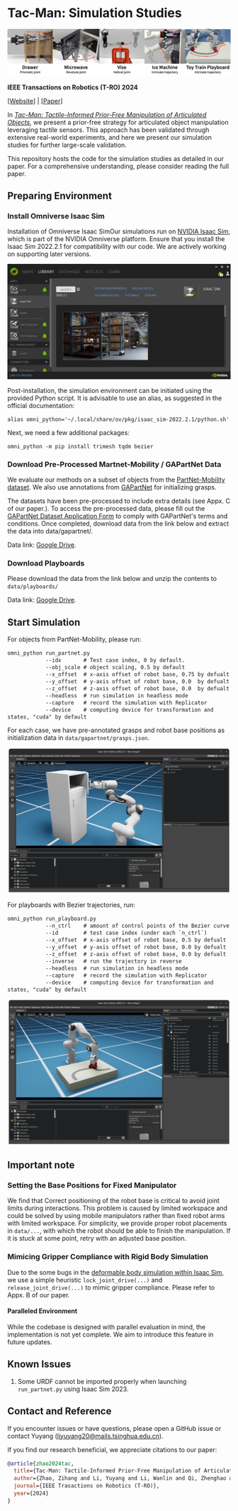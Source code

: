 # Tac-Man: Simulation Studies

![Teaser](assets/teaser.jpg)

**IEEE Transactions on Robotics (T-RO) 2024**

[[Website]](https://tacman-aom.github.io/) | [[Paper]](https://arxiv.org/pdf/2403.01694)

In [*Tac-Man: Tactile-Informed Prior-Free Manipulation of Articulated Objects*](https://arxiv.org/abs/2403.01694), we present a prior-free strategy for articulated object manipulation leveraging tactile sensors. This approach has been validated through extensive real-world experiments, and here we present our simulation studies for further large-scale validation.

This repository hosts the code for the simulation studies as detailed in our paper. For a comprehensive understanding, please consider reading the full paper.


## Preparing Environment

### Install Omniverse Isaac Sim

Installation of Omniverse Isaac SimOur simulations run on [NVIDIA Isaac Sim](https://developer.nvidia.com/isaac-sim), which is part of the NVIDIA Omniverse platform. Ensure that you install the Isaac Sim 2022.2.1 for compatibility with our code. We are actively working on supporting later versions.

![Isaac Sim](assets/isaacsim.png)

Post-installation, the simulation environment can be initiated using the provided Python script. It is advisable to use an alias, as suggested in the official documentation:

```shell
alias omni_python='~/.local/share/ov/pkg/isaac_sim-2022.2.1/python.sh'
```

Next, we need a few additional packages:

```shell
omni_python -m pip install trimesh tqdm bezier 
```

### Download Pre-Processed Martnet-Mobility / GAPartNet Data

We evaluate our methods on a subset of objects from the [PartNet-Mobility dataset](https://sapien.ucsd.edu/browse). We also use annotations from [GAPartNet](https://pku-epic.github.io/GAPartNet/) for initializing grasps.

The datasets have been pre-processed to include extra details (see Appx. C of our paper.). To access the pre-processed data, please fill out the [GAPartNet Dataset Application Form](https://docs.google.com/forms/d/e/1FAIpQLScwiy7eVV2FtZQM1WI52du2OdWemiEAnxrfiU_X3W_CZ857NA/viewform) to comply with GAPartNet's terms and conditions. Once completed, download data from the link below and extract the data into data/gapartnet/.

Data link: [Google Drive](https://drive.google.com/file/d/1TLnew72muLTzfdR52k-IJJvnGIBUnk7J/view?usp=sharing).

### Download Playboards

Please download the data from the link below and unzip the contents to `data/playboards/`

Data link: [Google Drive](https://drive.google.com/file/d/1tauGi1q6P2WETF5cpdkD6qP3bhslK_Sf/view?usp=sharing).

## Start Simulation

For objects from PartNet-Mobility, please run:

```shell
omni_python run_partnet.py
            --idx       # Test case index, 0 by default.
            --obj_scale # object scaling, 0.5 by default
            --x_offset  # x-axis offset of robot base, 0.75 by defualt
            --y_offset  # y-axis offset of robot base, 0.0  by defualt
            --z_offset  # z-axis offset of robot base, 0.0  by defualt
            --headless  # run simulation in headless mode
            --capture   # record the simulation with Replicator
            --device    # computing device for transformation and states, "cuda" by default
```

For each case, we have pre-annotated grasps and robot base positions as initialization data in `data/gapartnet/grasps.json`.

![Simulation on Playboards](assets/partnet.png)


For playboards with Bezier trajectories, run:

```shell
omni_python run_playboard.py
            --n_ctrl    # amount of control points of the Bezier curve
            --id        # test case index (under each `n_ctrl`)
            --x_offset  # x-axis offset of robot base, 0.5 by defualt
            --y_offset  # y-axis offset of robot base, 0.0 by defualt
            --z_offset  # z-axis offset of robot base, 0.0 by defualt
            --inverse   # run the trajectory in reverse
            --headless  # run simulation in headless mode
            --capture   # record the simulation with Replicator
            --device    # computing device for transformation and states, "cuda" by default
```

![Simulation on Playboards](assets/playboard.png)

## Important note

### Setting the Base Positions for Fixed Manipulator

We find that Correct positioning of the robot base is critical to avoid joint limits during interactions. This problem is caused by limited workspace and could be solved by using mobile manipulators rather than fixed robot arms with limited workspace. For simplicity, we provide proper robot placements in `data/...`, with which the robot should be able to finish the manipulation. If it is stuck at some point, retry with an adjusted base position.

### Mimicing Gripper Compliance with Rigid Body Simulation

Due to the some bugs in the [deformable body simulation within Isaac Sim](https://docs.omniverse.nvidia.com/extensions/latest/ext_physics/deformable-bodies.html), we use a simple heuristic `lock_joint_drive(...)` and `release_joint_drive(...)` to mimic gripper compliance. Please refer to Appx. B of our paper.

#### Paralleled Environment

While the codebase is designed with parallel evaluation in mind, the implementation is not yet complete. We aim to introduce this feature in future updates.

## Known Issues

1. Some URDF cannot be imported properly when launching `run_partnet.py` using Isaac Sim 2023.

## Contact and Reference

If you encounter issues or have questions, please open a GitHub issue or contact Yuyang (liyuyang20@mails.tsinghua.edu.cn). 

If you find our research beneficial, we appreciate citations to our paper:

```bibtex
@article{zhao2024tac,
  title={Tac-Man: Tactile-Informed Prior-Free Manipulation of Articulated Objects},
  author={Zhao, Zihang and Li, Yuyang and Li, Wanlin and Qi, Zhenghao and Ruan, Lecheng and Zhu, Yixin and Althoefer, Kaspar},
  journal={IEEE Trasactions on Robotics (T-RO)},
  year={2024}
}
```
